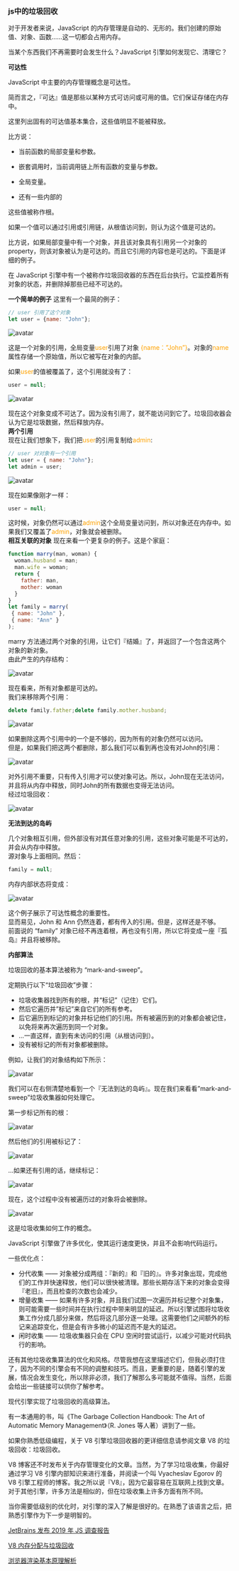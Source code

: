 ### js中的垃圾回收
对于开发者来说，JavaScript 的内存管理是自动的、无形的。我们创建的原始值、对象、函数……这一切都会占用内存。

当某个东西我们不再需要时会发生什么？JavaScript 引擎如何发现它、清理它？

**可达性**

JavaScript 中主要的内存管理概念是可达性。

简而言之，『可达』值是那些以某种方式可访问或可用的值。它们保证存储在内存中。

这里列出固有的可达值基本集合，这些值明显不能被释放。

比方说：

+ 当前函数的局部变量和参数。

+ 嵌套调用时，当前调用链上所有函数的变量与参数。

+ 全局变量。

+ 还有一些内部的

这些值被称作根。

如果一个值可以通过引用或引用链，从根值访问到，则认为这个值是可达的。

比方说，如果局部变量中有一个对象，并且该对象具有引用另一个对象的 property，则该对象被认为是可达的。而且它引用的内容也是可达的。下面是详细的例子。

在 JavaScript 引擎中有一个被称作垃圾回收器的东西在后台执行。它监控着所有对象的状态，并删除掉那些已经不可达的。

**一个简单的例子**
这里有一个最简的例子：
```js
// user 引用了这个对象
let user = {name: "John"};
```

![avatar](/jsImg/1.webp)  

这是一个对象的引用，全局变量<font color='#ffa200'>user</font>引用了对象<font color='#ffa200'> {name：”John”}</font>。对象的<font color='#ffa200'>name</font>属性存储一个原始值，所以它被写在对象的内部。  

如果<font color='#ffa200'>user</font>的值被覆盖了，这个引用就没有了：
```js
user = null;
```

![avatar](/jsImg/2.webp)  

现在这个对象变成不可达了。因为没有引用了，就不能访问到它了。垃圾回收器会认为它是垃圾数据，然后释放内存。        
**两个引用**  
现在让我们想象下，我们把<font color='#ffa200'>user</font>的引用复制给<font color='#ffa200'>admin</font>:
```js
// user 对对象有一个引用
let user = { name: "John"};
let admin = user;
```  

![avatar](/jsImg/3.webp)  

现在如果像刚才一样：
```js
user = null;
```
这时候，对象仍然可以通过<font color='#ffa200'>admin</font>这个全局变量访问到，所以对象还在内存中。如果我们又覆盖了<font color='#ffa200'>admin</font>，对象就会被删除。   
**相互关联的对象**
现在来看一个更复杂的例子。这是个家庭：
```js
function marry(man, woman) {
  woman.husband = man;
  man.wife = woman;
  return {
    father: man,
    mother: woman
  }
}
let family = marry(
 { name: "John" }, 
 { name: "Ann" }
);
```
marry 方法通过两个对象的引用，让它们『结婚』了，并返回了一个包含这两个对象的新对象。    
由此产生的内存结构：  

![avatar](/jsImg/4.webp) 

现在看来，所有对象都是可达的。  
 我们来移除两个引用：
 ```js
 delete family.father;delete family.mother.husband;
 ``` 
 ![avatar](/jsImg/5.webp) 

 如果删除这两个引用中的一个是不够的，因为所有的对象仍然可以访问。  
 但是，如果我们把这两个都删除，那么我们可以看到再也没有对John的引用：

  ![avatar](/jsImg/6.webp) 

  对外引用不重要，只有传入引用才可以使对象可达。所以，John现在无法访问，并且将从内存中释放，同时John的所有数据也变得无法访问。    
  经过垃圾回收：  
  
  ![avatar](/jsImg/7.webp) 

**无法到达的岛屿**   

几个对象相互引用，但外部没有对其任意对象的引用，这些对象可能是不可达的，并会从内存中释放。   
源对象与上面相同。然后：  
```js
family = null;
```
内存内部状态将变成：  

  ![avatar](/jsImg/8.webp) 

这个例子展示了可达性概念的重要性。  
显而易见，John 和 Ann 仍然连着，都有传入的引用。但是，这样还是不够。  
前面说的 “family” 对象已经不再连着根，再也没有引用，所以它将变成一座『孤岛』并且将被移除。 

**内部算法**   

垃圾回收的基本算法被称为 “mark-and-sweep”。  

定期执行以下“垃圾回收”步骤：

+ 垃圾收集器找到所有的根，并“标记”（记住）它们。
+ 然后它遍历并”标记”来自它们的所有参考。
+ 后它遍历到标记的对象并标记他们的引用。所有被遍历到的对象都会被记住，以免将来再次遍历到同一个对象。
+ …一直这样，直到有未访问的引用（从根访问到）。
+ 没有被标记的所有对象都被删除。  

例如，让我们的对象结构如下所示：  

![avatar](/jsImg/9.webp) 

我们可以在右侧清楚地看到一个『无法到达的岛屿』。现在我们来看看”mark-and-sweep”垃圾收集器如何处理它。  

第一步标记所有的根：  

![avatar](/jsImg/10.webp) 

然后他们的引用被标记了：  
 
![avatar](/jsImg/11.webp) 

…如果还有引用的话，继续标记：  
 
![avatar](/jsImg/12.webp) 

现在，这个过程中没有被遍历过的对象将会被删除。  
 
![avatar](/jsImg/13.webp) 

这是垃圾收集如何工作的概念。  

JavaScript 引擎做了许多优化，使其运行速度更快，并且不会影响代码运行。  

一些优化点：  

+ 分代收集 —— 对象被分成两组：『新的』和『旧的』。许多对象出现，完成他们的工作并快速释放，他们可以很快被清理。那些长期存活下来的对象会变得『老旧』，而且检查的次数也会减少。   
+ 增量收集 —— 如果有许多对象，并且我们试图一次遍历并标记整个对象集，则可能需要一些时间并在执行过程中带来明显的延迟。所以引擎试图将垃圾收集工作分成几部分来做，然后将这几部分逐一处理。这需要他们之间额外的标记来追踪变化，但是会有许多微小的延迟而不是大的延迟。  
+ 闲时收集 —— 垃圾收集器只会在 CPU 空闲时尝试运行，以减少可能对代码执行的影响。

还有其他垃圾收集算法的优化和风格。尽管我想在这里描述它们，但我必须打住了，因为不同的引擎会有不同的调整和技巧。而且，更重要的是，随着引擎的发展，情况会发生变化，所以除非必须，我们了解那么多可能就不值得。当然，后面会给出一些链接可以供你了解参考。   

现代引擎实现了垃圾回收的高级算法。   

有一本通用的书，叫《The Garbage Collection Handbook: The Art of Automatic Memory Management》（R. Jones 等人著）讲到了一些。  

如果你熟悉低级编程，关于 V8 引擎垃圾回收器的更详细信息请参阅文章 V8 的垃圾回收：垃圾回收。  

V8 博客还不时发布关于内存管理变化的文章。当然，为了学习垃圾收集，你最好通过学习 V8 引擎内部知识来进行准备，并阅读一个叫 Vyacheslav Egorov 的 V8 引擎工程师的博客。我之所以说『V8』，因为它最容易在互联网上找到文章。对于其他引擎，许多方法是相似的，但在垃圾收集上许多方面有所不同。  

当你需要低级别的优化时，对引擎的深入了解是很好的。在熟悉了该语言之后，把熟悉引擎作为下一步是明智的。  

[JetBrains 发布 2019 年 JS 调查报告](https://mp.weixin.qq.com/s?__biz=MzAxODE2MjM1MA==&mid=2651556620&idx=1&sn=7c744d194ffd26489e92a7a8df51c6f5&chksm=80255ccdb752d5db83e68fefd0fd20646be4f2a0315354924cf279a96d3bf01abdf0c2a21fc6&scene=21#wechat_redirect)  

[V8 内存分配与垃圾回收](https://mp.weixin.qq.com/s?__biz=MzAxODE2MjM1MA==&mid=2651552521&idx=2&sn=7d36614c2c0b6b617f1960593661bd7f&chksm=8025acc8b75225de8458f4643c92e266c9c2ae4938394a8eb65c497088e8a63ac4f50ef46a15&scene=21#wechat_redirect)  

[浏览器渲染基本原理解析](https://mp.weixin.qq.com/s?__biz=MzAxODE2MjM1MA==&mid=2651556698&idx=1&sn=bf3b26e9bd7f572e10347c47676040c3&chksm=80255c9bb752d58d8b90f1c641b95519037b606c93ae995b41594c1e23b536829fd3a7fd4ca2&scene=21#wechat_redirect)  
